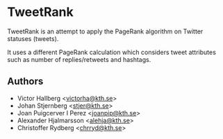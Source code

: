 TweetRank
=========

TweetRank is an attempt to apply the PageRank algorithm on Twitter statuses (tweets).

It uses a different PageRank calculation which considers tweet attributes such as number of replies/retweets and hashtags.

Authors
-------
* Victor Hallberg <<victorha@kth.se>>
* Johan Stjernberg <<stjer@kth.se>>
* Joan Puigcerver I Perez <<joanpip@kth.se>>
* Alexander Hjalmarsson <<alehja@kth.se>>
* Christoffer Rydberg <<chrryd@kth.se>>
